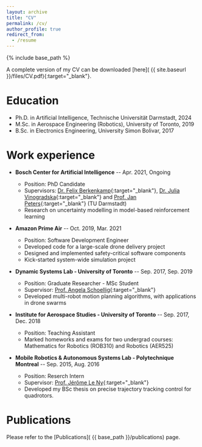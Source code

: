 ```yaml
---
layout: archive
title: "CV"
permalink: /cv/
author_profile: true
redirect_from:
  - /resume
---
```


{% include base_path %}

A complete version of my CV can be downloaded [here]( {{ site.baseurl
}}/files/CV.pdf){:target="_blank"}.

Education
======
* Ph.D. in Artificial Intelligence, Technische Universität Darmstadt, 2024
* M.Sc. in Aerospace Engineering (Robotics), University of Toronto, 2019
* B.Sc. in Electronics Engineering, University Simon Bolivar, 2017

Work experience
======
* **Bosch Center for Artificial Intelligence** -- Apr. 2021, Ongoing
  * Position: PhD Candidate
  * Supervisors: [Dr. Felix Berkenkamp](https://berkenkamp.me/){:target="_blank"}, [Dr. Julia Vinogradska](https://scholar.google.de/citations?user=leAQsAgAAAAJ&hl=de){:target="_blank"} and [Prof. Jan Peters](https://www.ias.informatik.tu-darmstadt.de/Team/JanPeters){:target="_blank"} (TU Darmstadt)
  * Research on uncertainty modelling in model-based reinforcement learning

* **Amazon Prime Air** -- Oct. 2019, Mar. 2021
  * Position: Software Development Engineer
  * Developed code for a large-scale drone delivery project
  * Designed and implemented safety-critical software components
  * Kick-started system-wide simulation project

* **Dynamic Systems Lab - University of Toronto** -- Sep. 2017, Sep. 2019
  * Position: Graduate Researcher - MSc Student
  * Supervisor: [Prof. Angela Schoellig](https://www.dynsyslab.org/prof-angela-schoellig/){:target="_blank"}
  * Developed multi-robot motion planning algorithms, with applications in drone swarms

* **Institute for Aerospace Studies - University of Toronto** -- Sep. 2017, Dec. 2018
  * Position: Teaching Assistant
  * Marked homeworks and exams for two undergrad courses: Mathematics for Robotics (ROB310) and Robotics (AER525)

* **Mobile Robotics & Autonomous Systems Lab - Polytechnique Montreal** -- Sep. 2015, Aug. 2016
  * Position: Reserch Intern
  * Supervisor: [Prof. Jérôme Le Ny](https://www.professeurs.polymtl.ca/jerome.le-ny/){:target="_blank"}
  * Developed my BSc thesis on precise trajectory tracking control for quadrotors.
  
<!-- Skills
======
* Skill 1
* Skill 2
  * Sub-skill 2.1
  * Sub-skill 2.2
  * Sub-skill 2.3
* Skill 3 -->

Publications
======
Please refer to the [Publications]( {{ base_path }}/publications) page.
